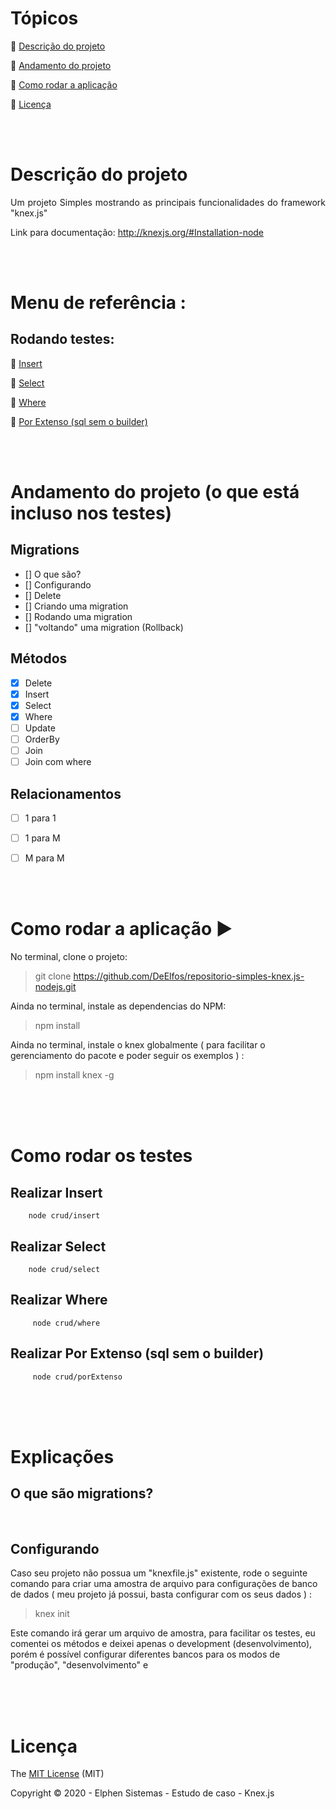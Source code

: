 # Tópicos

:small_blue_diamond: [Descrição do projeto](#descrição-do-projeto)

:small_blue_diamond: [Andamento do projeto](#andamento-do-projeto)

:small_blue_diamond: [Como rodar a aplicação](#como-rodar-a-aplicação-arrow_forward)


:small_blue_diamond: [Licença](#licença)

<br />
<br />

# Descrição do projeto 

<p align="justify">
  Um projeto Simples mostrando as principais funcionalidades do framework "knex.js"

  Link para documentação: http://knexjs.org/#Installation-node
</p>

<br/>
<br/>

# Menu de referência :

## Rodando testes: 
:small_blue_diamond: [Insert](###realizar-insert)

:small_blue_diamond: [Select](###realizar-select)

:small_blue_diamond: [Where](###realizar-where)

:small_blue_diamond: [Por Extenso (sql sem o builder)](###realizar-por-extenso-(sql-sem-o-builder))


<br/>
<br/>

# Andamento do projeto (o que está incluso nos testes)

## Migrations
- [] O que são?
- [] Configurando
- [] Delete
- [] Criando uma migration
- [] Rodando uma migration
- [] "voltando" uma migration (Rollback)

## Métodos
- [X] Delete
- [X] Insert
- [X] Select
- [X] Where
- [ ] Update
- [ ] OrderBy
- [ ] Join
- [ ] Join com where

## Relacionamentos
- [ ] 1 para 1
- [ ] 1 para M
- [ ] M para M



<br/>
<br/>

# Como rodar a aplicação :arrow_forward:

No terminal, clone o projeto: 

> git clone https://github.com/DeElfos/repositorio-simples-knex.js-nodejs.git

Ainda no terminal, instale as dependencias do NPM:

> npm install

Ainda no terminal, instale o knex globalmente ( para facilitar o gerenciamento do pacote e poder seguir os exemplos ) :
> npm install knex -g


<br/>
<br/>
<br/>

# Como rodar os testes

## Realizar Insert
```
    node crud/insert
```

## Realizar Select
```
    node crud/select
```

## Realizar Where
```
     node crud/where 
```

## Realizar Por Extenso (sql sem o builder)
```
     node crud/porExtenso 
```


<br/>
<br/>
<br/>

# Explicações

## O que são migrations?

>

<br />

## Configurando

Caso seu projeto não possua um "knexfile.js" existente, rode o seguinte comando para criar uma amostra de arquivo para configurações de banco de dados ( meu projeto já possui, basta configurar com os seus dados ) :

> knex init

Este comando irá gerar um arquivo de amostra, para facilitar os testes, eu comentei os métodos e deixei apenas o development (desenvolvimento), porém é possível configurar diferentes bancos para os modos de "produção", "desenvolvimento" e 

<br/>
<br/>
<br/>

# Licença 

The [MIT License]() (MIT)

Copyright :copyright: 2020 - Elphen Sistemas - Estudo de caso - Knex.js